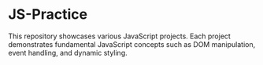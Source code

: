 # JS-Practice
This repository showcases various JavaScript projects. Each project demonstrates fundamental JavaScript concepts such as DOM manipulation, event handling, and dynamic styling.
